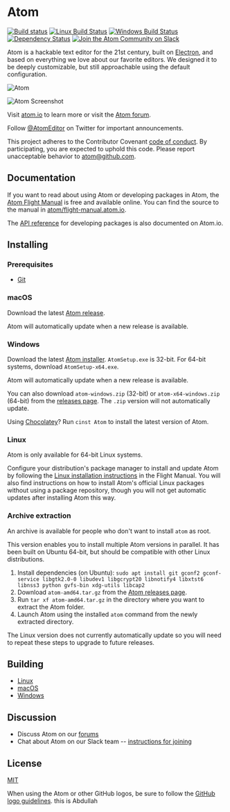# Atom

[![Build status](https://dev.azure.com/github/Atom/_apis/build/status/Atom%20Production%20Branches?branchName=master)](https://dev.azure.com/github/Atom/_build/latest?definitionId=32&branchName=master) [![Linux Build Status](https://travis-ci.org/atom/atom.svg?branch=master)](https://travis-ci.org/atom/atom) [![Windows Build Status](https://ci.appveyor.com/api/projects/status/1tkktwh654w07eim?svg=true)](https://ci.appveyor.com/project/Atom/atom)
[![Dependency Status](https://david-dm.org/atom/atom.svg)](https://david-dm.org/atom/atom)
[![Join the Atom Community on Slack](https://atom-slack.herokuapp.com/badge.svg)](https://atom-slack.herokuapp.com)

Atom is a hackable text editor for the 21st century, built on [Electron](https://github.com/atom/electron), and based on everything we love about our favorite editors. We designed it to be deeply customizable, but still approachable using the default configuration.

![Atom](https://user-images.githubusercontent.com/378023/49132477-f4b77680-f31f-11e8-8357-ac6491761c6c.png)

![Atom Screenshot](https://user-images.githubusercontent.com/378023/49132478-f4b77680-f31f-11e8-9e10-e8454d8d9b7e.png)

Visit [atom.io](https://atom.io) to learn more or visit the [Atom forum](https://discuss.atom.io).

Follow [@AtomEditor](https://twitter.com/atomeditor) on Twitter for important
announcements.

This project adheres to the Contributor Covenant [code of conduct](CODE_OF_CONDUCT.md).
By participating, you are expected to uphold this code. Please report unacceptable behavior to atom@github.com.

## Documentation

If you want to read about using Atom or developing packages in Atom, the [Atom Flight Manual](https://flight-manual.atom.io) is free and available online. You can find the source to the manual in [atom/flight-manual.atom.io](https://github.com/atom/flight-manual.atom.io).

The [API reference](https://atom.io/docs/api) for developing packages is also documented on Atom.io.

## Installing

### Prerequisites
- [Git](https://git-scm.com)

### macOS

Download the latest [Atom release](https://github.com/atom/atom/releases/latest).

Atom will automatically update when a new release is available.

### Windows

Download the latest [Atom installer](https://github.com/atom/atom/releases/latest). `AtomSetup.exe` is 32-bit. For 64-bit systems, download `AtomSetup-x64.exe`.

Atom will automatically update when a new release is available.

You can also download `atom-windows.zip` (32-bit) or `atom-x64-windows.zip` (64-bit) from the [releases page](https://github.com/atom/atom/releases/latest).
The `.zip` version will not automatically update.

Using [Chocolatey](https://chocolatey.org)? Run `cinst Atom` to install the latest version of Atom.

### Linux

Atom is only available for 64-bit Linux systems.

Configure your distribution's package manager to install and update Atom by following the [Linux installation instructions](https://flight-manual.atom.io/getting-started/sections/installing-atom/#platform-linux) in the Flight Manual.  You will also find instructions on how to install Atom's official Linux packages without using a package repository, though you will not get automatic updates after installing Atom this way.

### Archive extraction

An archive is available for people who don't want to install `atom` as root.

This version enables you to install multiple Atom versions in parallel. It has been built on Ubuntu 64-bit,
but should be compatible with other Linux distributions.

1. Install dependencies (on Ubuntu): `sudo apt install git gconf2 gconf-service libgtk2.0-0 libudev1 libgcrypt20 libnotify4 libxtst6 libnss3 python gvfs-bin xdg-utils libcap2`
2. Download `atom-amd64.tar.gz` from the [Atom releases page](https://github.com/atom/atom/releases/latest).
3. Run `tar xf atom-amd64.tar.gz` in the directory where you want to extract the Atom folder.
4. Launch Atom using the installed `atom` command from the newly extracted directory.

The Linux version does not currently automatically update so you will need to
repeat these steps to upgrade to future releases.

## Building

* [Linux](https://flight-manual.atom.io/hacking-atom/sections/hacking-on-atom-core/#platform-linux)
* [macOS](https://flight-manual.atom.io/hacking-atom/sections/hacking-on-atom-core/#platform-mac)
* [Windows](https://flight-manual.atom.io/hacking-atom/sections/hacking-on-atom-core/#platform-windows)

## Discussion

* Discuss Atom on our [forums](https://discuss.atom.io/)
* Chat about Atom on our Slack team -- [instructions for joining](https://discuss.atom.io/t/join-us-on-slack/16638?source_topic_id=25406)

## License

[MIT](https://github.com/atom/atom/blob/master/LICENSE.md)

When using the Atom or other GitHub logos, be sure to follow the [GitHub logo guidelines](https://github.com/logos).
this is Abdullah
